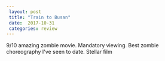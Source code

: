 ```yaml
---
 layout: post
 title: "Train to Busan"
 date:  2017-10-31
 categories: review 
---
```



9/10 amazing zombie movie. Mandatory viewing. Best zombie choreography I've seen to date. Stellar film